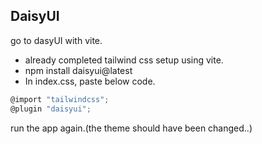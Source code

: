 ## DaisyUI

go to dasyUI with vite.

- already completed tailwind css setup using vite.
- npm install daisyui@latest
- In index.css, paste below code.

```javascript
@import "tailwindcss";
@plugin "daisyui";
```

run the app again.(the theme should have been changed..)
